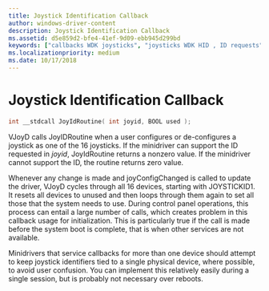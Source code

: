 ```yaml
---
title: Joystick Identification Callback
author: windows-driver-content
description: Joystick Identification Callback
ms.assetid: d5e859d2-bfe4-41ef-9d09-ebb945d299bd
keywords: ["callbacks WDK joysticks", "joysticks WDK HID , ID requests", "ID requests WDK joysticks", "identification callbacks WDK joysticks"]
ms.localizationpriority: medium
ms.date: 10/17/2018
---
```


# Joystick Identification Callback





```cpp
int __stdcall JoyIdRoutine( int joyid, BOOL used );
```

VJoyD calls JoyIDRoutine when a user configures or de-configures a joystick as one of the 16 joysticks. If the minidriver can support the ID requested in *joyid*, JoyIdRoutine returns a nonzero value. If the minidriver cannot support the ID, the routine returns zero value.

Whenever any change is made and joyConfigChanged is called to update the driver, VJoyD cycles through all 16 devices, starting with JOYSTICKID1. It resets all devices to unused and then loops through them again to set all those that the system needs to use. During control panel operations, this process can entail a large number of calls, which creates problem in this callback usage for initialization. This is particularly true if the call is made before the system boot is complete, that is when other services are not available.

Minidrivers that service callbacks for more than one device should attempt to keep joystick identifiers tied to a single physical device, where possible, to avoid user confusion. You can implement this relatively easily during a single session, but is probably not necessary over reboots.

 

 




